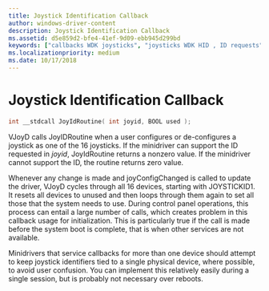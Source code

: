 ```yaml
---
title: Joystick Identification Callback
author: windows-driver-content
description: Joystick Identification Callback
ms.assetid: d5e859d2-bfe4-41ef-9d09-ebb945d299bd
keywords: ["callbacks WDK joysticks", "joysticks WDK HID , ID requests", "ID requests WDK joysticks", "identification callbacks WDK joysticks"]
ms.localizationpriority: medium
ms.date: 10/17/2018
---
```


# Joystick Identification Callback





```cpp
int __stdcall JoyIdRoutine( int joyid, BOOL used );
```

VJoyD calls JoyIDRoutine when a user configures or de-configures a joystick as one of the 16 joysticks. If the minidriver can support the ID requested in *joyid*, JoyIdRoutine returns a nonzero value. If the minidriver cannot support the ID, the routine returns zero value.

Whenever any change is made and joyConfigChanged is called to update the driver, VJoyD cycles through all 16 devices, starting with JOYSTICKID1. It resets all devices to unused and then loops through them again to set all those that the system needs to use. During control panel operations, this process can entail a large number of calls, which creates problem in this callback usage for initialization. This is particularly true if the call is made before the system boot is complete, that is when other services are not available.

Minidrivers that service callbacks for more than one device should attempt to keep joystick identifiers tied to a single physical device, where possible, to avoid user confusion. You can implement this relatively easily during a single session, but is probably not necessary over reboots.

 

 




